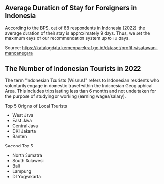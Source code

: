 ## Average Duration of Stay for Foreigners in Indonesia
According to the BPS, out of 88 respondents in Indonesia (2022), the average duration of their stay is approximately 9 days. Thus, we set the maximum days of our recommendation system up to 10 days. 

Source: https://katalogdata.kemenparekraf.go.id/dataset/profil-wisatawan-mancanegara

## The Number of Indonesian Tourists in 2022
The term "Indonesian Tourists (Wisnus)" refers to Indonesian residents who voluntarily engage in domestic travel within the Indonesian Geographical Area. This includes trips lasting less than 6 months and not undertaken for the purpose of studying or working (earning wages/salary).

Top 5 Origins of Local Tourists
- West Java
- East Java
- Central Java
- DKI Jakarta
- Banten

Second Top 5
- North Sumatra
- South Sulawesi
- Bali
- Lampung
- DI Yogyakarta
